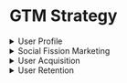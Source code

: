 # GTM Strategy

<details>

<summary>User Profile</summary>

Users aged 25-34 who are interested in Web3, travel, and cryptocurrency. We target telegram's digital nomads who are both location independent and digitally independent. Calculated from the total spending of digital nomads per year, they have a global economic value of around $787 million.

</details>

<details>

<summary>Social Fission Marketing</summary>

Utilize the social relations of benefit-driven TG users to snowball our user base by incentivizing them through referral program, airdrop NFT, token..etc.&#x20;

</details>

<details>

<summary>User Acquisition</summary>

"Say it with stickers". We are to integrate visual interactions such as stickers, emojis, gifs that reflect the world's hottest buzz in blockchain space into the design of MeeTon game theme, allowing users to share in their preferred communication style and making the multimedia experience more engaging and driving high traffic through follow-and-feed social mechanism.

</details>

<details>

<summary>User Retention</summary>

Grow MeeTON into a user-defined AI treasure hunter through content-based socialization by conversing in-depth and creatively, creating a “soul” for each user self-generated content.

</details>

